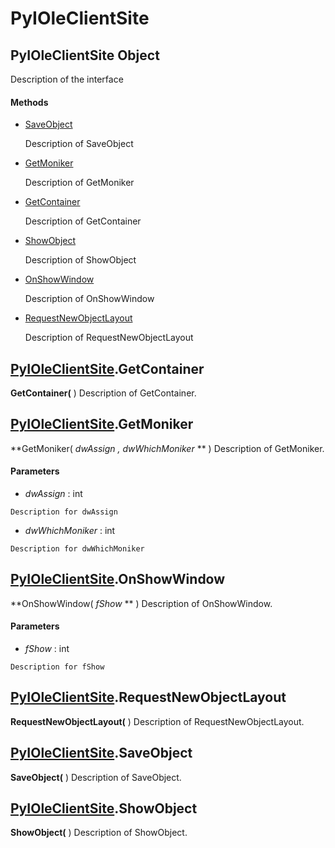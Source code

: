 # PyIOleClientSite

## PyIOleClientSite Object

Description of the interface

#### Methods


  - [SaveObject](PyIOleClientSite.md#pyioleclientsitesaveobject)

    Description of SaveObject&nbsp;

  - [GetMoniker](PyIOleClientSite.md#pyioleclientsitegetmoniker)

    Description of GetMoniker&nbsp;

  - [GetContainer](PyIOleClientSite.md#pyioleclientsitegetcontainer)

    Description of GetContainer&nbsp;

  - [ShowObject](PyIOleClientSite.md#pyioleclientsiteshowobject)

    Description of ShowObject&nbsp;

  - [OnShowWindow](PyIOleClientSite.md#pyioleclientsiteonshowwindow)

    Description of OnShowWindow&nbsp;

  - [RequestNewObjectLayout](PyIOleClientSite.md#pyioleclientsiterequestnewobjectlayout)

    Description of RequestNewObjectLayout&nbsp;

## [PyIOleClientSite](#pyioleclientsite)\.GetContainer

 **GetContainer\(** \)
Description of GetContainer\.

## [PyIOleClientSite](#pyioleclientsite)\.GetMoniker

 **GetMoniker\( *dwAssign*  *, dwWhichMoniker* ** \)
Description of GetMoniker\.

#### Parameters


  -  *dwAssign* : int

    Description for dwAssign

  -  *dwWhichMoniker* : int

    Description for dwWhichMoniker

## [PyIOleClientSite](#pyioleclientsite)\.OnShowWindow

 **OnShowWindow\( *fShow* ** \)
Description of OnShowWindow\.

#### Parameters


  -  *fShow* : int

    Description for fShow

## [PyIOleClientSite](#pyioleclientsite)\.RequestNewObjectLayout

 **RequestNewObjectLayout\(** \)
Description of RequestNewObjectLayout\.

## [PyIOleClientSite](#pyioleclientsite)\.SaveObject

 **SaveObject\(** \)
Description of SaveObject\.

## [PyIOleClientSite](#pyioleclientsite)\.ShowObject

 **ShowObject\(** \)
Description of ShowObject\.